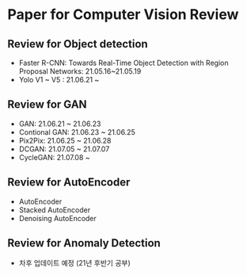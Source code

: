 # Paper for Computer Vision Review

## Review for Object detection  
  
  - Faster R-CNN: Towards Real-Time Object Detection with Region Proposal Networks: 21.05.16~21.05.19
  - Yolo V1 ~ V5 : 21.06.21 ~ 

## Review for GAN

  - GAN: 21.06.21 ~ 21.06.23
  - Contional GAN: 21.06.23 ~ 21.06.25
  - Pix2Pix: 21.06.25 ~ 21.06.28
  - DCGAN: 21.07.05 ~ 21.07.07
  - CycleGAN: 21.07.08 ~
  
## Review for AutoEncoder
  
  - AutoEncoder
  - Stacked AutoEncoder
  - Denoising AutoEncoder

## Review for Anomaly Detection
  - 차후 업데이트 예정 (21년 후반기 공부)
